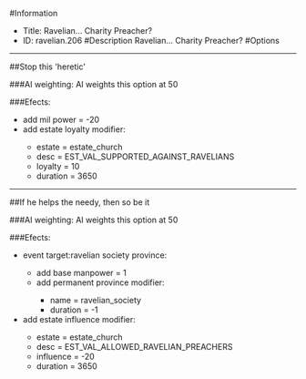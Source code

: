#Information
 - Title: Ravelian... Charity Preacher?
 - ID: ravelian.206
#Description
Ravelian... Charity Preacher?
#Options

___
##Stop this 'heretic'

###AI weighting:
AI weights this option at 50


###Efects:<ul><li>add mil power = -20</li><li>add estate loyalty modifier:</li><ul><li>estate = estate_church</li><li>desc = EST_VAL_SUPPORTED_AGAINST_RAVELIANS</li><li>loyalty = 10</li><li>duration = 3650</li></ul></ul>

___
##If he helps the needy, then so be it

###AI weighting:
AI weights this option at 50


###Efects:<ul><li>event target:ravelian society province:</li><ul><li>add base manpower = 1</li><li>add permanent province modifier:</li><ul><li>name = ravelian_society</li><li>duration = -1</li></ul></ul><li>add estate influence modifier:</li><ul><li>estate = estate_church</li><li>desc = EST_VAL_ALLOWED_RAVELIAN_PREACHERS</li><li>influence = -20</li><li>duration = 3650</li></ul></ul>
